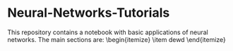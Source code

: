 # Neural-Networks-Tutorials

This repository contains a notebook with basic applications of neural networks. The main sections are:
\begin{itemize}
\item dewd
\end{itemize}
